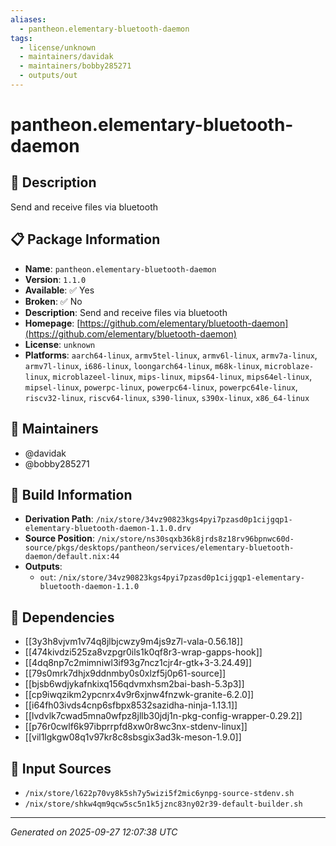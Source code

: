 ```yaml
---
aliases:
  - pantheon.elementary-bluetooth-daemon
tags:
  - license/unknown
  - maintainers/davidak
  - maintainers/bobby285271
  - outputs/out
---
```


# pantheon.elementary-bluetooth-daemon

## 📝 Description

Send and receive files via bluetooth

## 📋 Package Information

- **Name**: `pantheon.elementary-bluetooth-daemon`
- **Version**: `1.1.0`
- **Available**: ✅ Yes
- **Broken**: ✅ No
- **Description**: Send and receive files via bluetooth
- **Homepage**: [https://github.com/elementary/bluetooth-daemon](https://github.com/elementary/bluetooth-daemon)
- **License**: `unknown`
- **Platforms**: `aarch64-linux`, `armv5tel-linux`, `armv6l-linux`, `armv7a-linux`, `armv7l-linux`, `i686-linux`, `loongarch64-linux`, `m68k-linux`, `microblaze-linux`, `microblazeel-linux`, `mips-linux`, `mips64-linux`, `mips64el-linux`, `mipsel-linux`, `powerpc-linux`, `powerpc64-linux`, `powerpc64le-linux`, `riscv32-linux`, `riscv64-linux`, `s390-linux`, `s390x-linux`, `x86_64-linux`
## 👥 Maintainers

- @davidak
- @bobby285271


## 🔧 Build Information

- **Derivation Path**: `/nix/store/34vz90823kgs4pyi7pzasd0p1cijgqp1-elementary-bluetooth-daemon-1.1.0.drv`
- **Source Position**: `/nix/store/ns30sqxb36k8jrds8z18rv96bpnwc60d-source/pkgs/desktops/pantheon/services/elementary-bluetooth-daemon/default.nix:44`
- **Outputs**:
  - `out`:  `/nix/store/34vz90823kgs4pyi7pzasd0p1cijgqp1-elementary-bluetooth-daemon-1.1.0`

## 🔗 Dependencies

- [[3y3h8vjvm1v74q8jlbjcwzy9m4js9z7l-vala-0.56.18]]
- [[474kivdzi525za8vzpgr0ils1k0qf8r3-wrap-gapps-hook]]
- [[4dq8np7c2mimniwl3if93g7ncz1cjr4r-gtk+3-3.24.49]]
- [[79s0mrk7dhjx9ddnmby0s0xlzf5j0p61-source]]
- [[bjsb6wdjykafnkixq156qdvmxhsm2bai-bash-5.3p3]]
- [[cp9iwqzikm2ypcnrx4v9r6xjnw4fnzwk-granite-6.2.0]]
- [[i64fh03ivds4cnp6sfbpx8532sazidha-ninja-1.13.1]]
- [[lvdvlk7cwad5mna0wfpz8jllb30jdj1n-pkg-config-wrapper-0.29.2]]
- [[p76r0cwlf6k97ibprrpfd8xw0r8wc3nx-stdenv-linux]]
- [[vil1lgkgw08q1v97kr8c8sbsgix3ad3k-meson-1.9.0]]

## 📁 Input Sources

- `/nix/store/l622p70vy8k5sh7y5wizi5f2mic6ynpg-source-stdenv.sh`
- `/nix/store/shkw4qm9qcw5sc5n1k5jznc83ny02r39-default-builder.sh`

---
*Generated on 2025-09-27 12:07:38 UTC*
